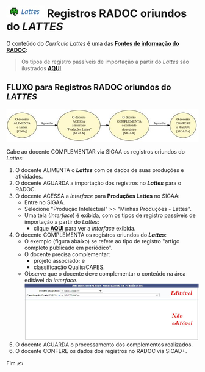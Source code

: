 # [<img src="../media/icon-lattes.jpg" width=100>](./fonte-lattes.md)  Registros RADOC oriundos do <i>LATTES</i>


O conteúdo do _Currículo Lattes_ é uma das <ins>**Fontes de informação do RADOC**</ins>:

> Os tipos de registro passíveis de importação a partir do _Lattes_ são ilustrados [**AQUI**](../media/interface-lattes.jpg).

## FLUXO para Registros RADOC oriundos do _LATTES_

[<img src="../media/fluxo-lattes.jpg" width="850">](#fluxo-para-registros-radoc-oriundos-do-lattes)

Cabe ao docente COMPLEMENTAR via SIGAA os registros oriundos do _Lattes_:
1. O docente ALIMENTA o _**Lattes**_ com os dados de suas produções e atividades.
1. O docente AGUARDA a importação dos registros no _**Lattes**_ para o RADOC.
1. O docente ACESSA a _interface_ para **Produções Lattes** no SIGAA:
   - Entre no SIGAA.
   - Selecione "Produção Intelectual" >> "Minhas Produções - Lattes".
   - Uma tela (_interface_) é exibida, com os tipos de registro passíveis de importação a partir do _Lattes_:
     - clique [**AQUI**](../media/interface-lattes.jpg) para ver a _interface_ exibida.
1. O docente COMPLEMENTA os registros oriundos do _**Lattes**_:
   - O exemplo (figura abaixo) se refere ao tipo de registro "artigo completo publicado em periódico".
   - O docente precisa complementar:
        - projeto associado; e
        - classificação Qualis/CAPES.
   - Observe que o docente deve complementar o conteúdo na área editável da _interface_.<br>[<img src="../media/interface-lattes-2.jpg" width="600">](#fluxo-para-registros-radoc-oriundos-do-lattes)
1. O docente AGUARDA o processamento dos complementos realizados.
1. O docente CONFERE os dados dos registros no RADOC via SICAD+.

Fim &#9997;
